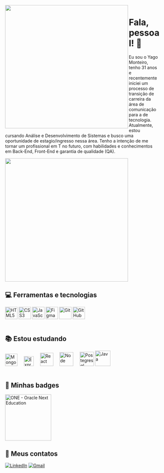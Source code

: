 
<!-- <img src="https://github.com/yagomonteiroo/yagomonteiroo/assets/83723729/18c5ff9c-4b3e-4465-a78f-0e37df35bf0f" width="400 "  align="left"/> -->
<img src="https://github.com/yagomonteiroo/yagomonteiroo/assets/83723729/86c86b06-95b0-4ca2-a2dd-75fc94dcb7fb" width="400 "  align="left"/>

# Fala, pessoal! :call_me_hand:
<p>Eu sou o Yago Monteiro, tenho 31 anos e recentemente iniciei um processo de transição de carreira da área de comunicação para a de tecnologia. 
Atualmente, estou cursando Análise e Desenvolvimento de Sistemas e busco uma oportunidade de estagio/ingresso nessa área. Tenho a intenção de me tornar um profissional em T no futuro, com habilidades e conhecimentos em Back-End, Front-End e garantia de qualidade (QA).

<div>
  <a href="https://github.com/yagomonteiroo">
   <img width="400" src="https://github-readme-stats.vercel.app/api/top-langs/?username=yagomonteiroo&layout=compact&langs_count=16&theme=dracula"/>
  </a>
</div>



## :computer: Ferramentas e tecnologias
<div>
 <img src="https://cdn.jsdelivr.net/gh/devicons/devicon/icons/html5/html5-plain-wordmark.svg" width=40px alt="HTML5"/>
 <img src="https://cdn.jsdelivr.net/gh/devicons/devicon/icons/css3/css3-plain-wordmark.svg" width=40px alt="CSS3"/>
 <img src="https://cdn.jsdelivr.net/gh/devicons/devicon/icons/javascript/javascript-original.svg" width=40px alt="JavaScript"/>
 <img src="https://cdn.jsdelivr.net/gh/devicons/devicon/icons/figma/figma-original.svg" width=40px alt="Figma"/>
 <img src="https://cdn.jsdelivr.net/gh/devicons/devicon/icons/git/git-original.svg" width=40px alt="Git"/>
 <img src="https://cdn.jsdelivr.net/gh/devicons/devicon/icons/github/github-original.svg" width=40px alt="GitHub"/>
</div>
<br>

## :books: Estou estudando
<div>
 <img src="https://cdn.jsdelivr.net/gh/devicons/devicon/icons/mongodb/mongodb-plain-wordmark.svg" width=40px alt="MongoDB"/> ㅤ
 <img src="https://cdn.jsdelivr.net/gh/devicons/devicon/icons/express/express-original.svg" width=32px alt="Express"/> ㅤ
 <img src="https://cdn.jsdelivr.net/gh/devicons/devicon/icons/react/react-original-wordmark.svg" width=43px alt="React"/> ㅤ
 <img src="https://cdn.jsdelivr.net/gh/devicons/devicon/icons/nodejs/nodejs-original.svg" width=45px alt="Node"/> ㅤ
 <img src="https://cdn.jsdelivr.net/gh/devicons/devicon/icons/postgresql/postgresql-plain-wordmark.svg" width=46px alt="Postegresql"/>
 <img src="https://cdn.jsdelivr.net/gh/devicons/devicon@latest/icons/java/java-original-wordmark.svg" width=50px alt="Java" />
</div>
<br>

## :2nd_place_medal: Minhas badges
<div>
  <img src="https://github.com/yagomonteiroo/yagomonteiroo/assets/83723729/e9f41ffe-95db-45eb-8e33-dcb02fcc52ae" alt="ONE - Oracle Next Education" width="150px"/>
</div>


## :email: Meus contatos
[![LinkedIn](https://img.shields.io/badge/-LinkedIn-%230077B5?style=for-the-badge&logo=linkedin&logoColor=white)](https://www.linkedin.com/in/yagomonteiro/)
<a href="mailto:yago.monteiroo@gmail.com">  ![Gmail](https://img.shields.io/badge/Gmail-D14836?style=for-the-badge&logo=gmail&logoColor=white)  </a>


